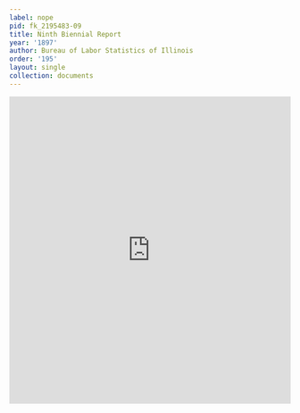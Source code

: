 ```yaml
---
label: nope
pid: fk_2195483-09
title: Ninth Biennial Report
year: '1897'
author: Bureau of Labor Statistics of Illinois
order: '195'
layout: single
collection: documents
---
```

<iframe src="https://northwestern.app.box.com/embed/s/5q1faenh6vs2r0o9pu0ct72i01wvcs7l?sortColumn=date&view=list" width="100%" height="550" frameborder="0" allowfullscreen webkitallowfullscreen msallowfullscreen></iframe>
